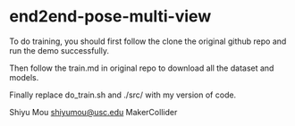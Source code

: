 # end2end-pose-multi-view

To do training, you should first follow the clone the original github repo and run the demo successfully.

Then follow the train.md in original repo to download all the dataset and models. 

Finally replace do_train.sh and ./src/ with my version of code.

Shiyu Mou
shiyumou@usc.edu
MakerCollider
